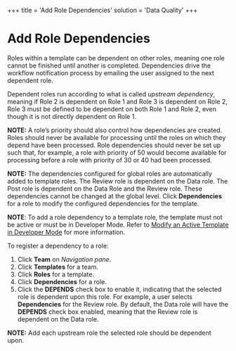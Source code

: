 +++
title = 'Add Role Dependencies'
solution = 'Data Quality'
+++

# Add Role Dependencies

Roles within a template can be dependent on other roles, meaning one
role cannot be finished until another is completed. Dependencies drive
the workflow notification process by emailing the user assigned to the
next dependent role.

Dependent roles run according to what is called *upstream dependency*,
meaning if Role 2 is dependent on Role 1 and Role 3 is dependent on Role
2, Role 3 must be defined to be dependent on both Role 1 and Role 2,
even though it is not directly dependent on Role 1.

**NOTE:** A role’s priority should also control how dependencies are
created. Roles should never be available for processing until the roles
on which they depend have been processed. Role dependencies should never
be set up such that, for example, a role with priority of 50 would
become available for processing before a role with priority of 30 or 40
had been processed.

**NOTE:** The dependencies configured for global roles are automatically
added to template roles. The Review role is dependent on the Data role.
The Post role is dependent on the Data Role and the Review role. These
dependencies cannot be changed at the global level. Click
**Dependencies** for a role to modify the configured dependencies for
the template.

**NOTE**: To add a role dependency to a template role, the template must
not be active or must be in Developer Mode. Refer to [Modify an Active
Template in Developer
Mode](Modify_an_Active_Template_in_Developer_Mode.htm) for more
information.

To register a dependency to a role:

1.  Click **Team** on *Navigation pane*.
2.  Click **Templates** for a team.
3.  Click **Roles** for a template.
4.  Click **Dependencies** for a role.
5.  Click the **DEPENDS** check box to enable it, indicating that the
    selected role is dependent upon this role. For example, a user
    selects **Dependencies** for the Review role. By default, the Data
    role will have the **DEPENDS** check box enabled, meaning that the
    Review role is dependent on the Data role.

**NOTE:** Add each upstream role the selected role should be dependent
upon.
